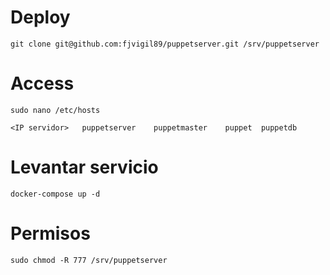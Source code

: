 # Deploy
```
git clone git@github.com:fjvigil89/puppetserver.git /srv/puppetserver
```

# Access
`sudo nano /etc/hosts`
```
<IP servidor>   puppetserver    puppetmaster    puppet  puppetdb
```

# Levantar servicio
```
docker-compose up -d
```

# Permisos
```
sudo chmod -R 777 /srv/puppetserver
```
